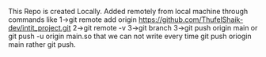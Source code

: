 This Repo is created Locally.
Added remotely from local machine through commands like 1->git remote add origin https://github.com/ThufelShaik-dev/intit_project.git   2->git remote -v  3->git branch 3->git push origin main or git push -u origin main.so that we can not write every time git push oriogin main rather git push.